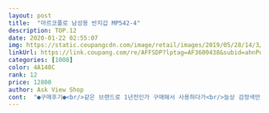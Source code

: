 ```yaml
---
layout: post 
title:  "마르코폴로 남성용 반지갑 MP542-4" 
description: TOP.12 
date: 2020-01-22 02:55:07 
img: https://static.coupangcdn.com/image/retail/images/2019/05/28/14/3/179c8d67-ebf9-45eb-bb9e-0c4f9105dcc6.jpg 
linkUrl: https://link.coupang.com/re/AFFSDP?lptag=AF3600438&subid=ahnPublicAsk&pageKey=493768&itemId=739439527&vendorItemId=4867144786&traceid=V0-113-906aa8c6929fa7f7 
categories: [1008] 
color: 4A148C 
rank: 12 
price: 12800 
author: Ask View Shop 
cont:  "●구매후기●<br/>같은 브랜드로 1년전인가 구매해서 사용하다가<br/>늘상 검정색만 썼었는데 네이비색이 더 고급<br/>더 길개 사용하고요<br/>색도멋져요 가죽재질에 탄탄해보여요<br/>수납공간도 넉넉하구요!<br/>스럽네요 빈지갑 선물 하는게 아닌것같아<br/>신씨 한장 넣어서 같이 포장해 주었더니<br/>아빠 생신선물로 드릴려구 샀어요! 배송은 시키자마자 다음날 바로 왔어요.<br/> 솔직히 말씀드리자면 그렇게 고급진 느낌이 나는건 아니지만 가격에 비해서 재질이 되게 안달것같은(?) 그런 느낌이고 수납공간도 적절히 있는것 같구요.<br/> 일단 예뻐요.<br/><br/>얼마전 분실해서 또 구매하게 되었는데요<br/>우리집 머스마 지갑이 낡아서 구매했어요<br/>우리집 머스마가 엄청 좋아하네요<br/>입이 귀에 걸렸네요 ㅎㅎ<br/>제가 워낙 거칠게 쓰는편이라 ㅎㅎ<br/>좋아요 가격대비 갠찮고요 1년 넘게 사용해요 잘만 사용하면<br/>중저가 브랜드 마르코폴로 몇번 써보고 좋아서 계속사용합니다<br/>착한가격에 좋은 물건 감사합니다<br/>같은 브랜드로 1년전인가 구매해서 사용하다가<br/>늘상 검정색만 썼었는데 네이비색이 더 고급<br/>더 길개 사용하고요<br/>색도멋져요 가죽재질에 탄탄해보여요<br/>수납공간도 넉넉하구요!<br/>스럽네요 빈지갑 선물 하는게 아닌것같아<br/>신씨 한장 넣어서 같이 포장해 주었더니<br/>아빠 생신선물로 드릴려구 샀어요! 배송은 시키자마자 다음날 바로 왔어요.<br/> 솔직히 말씀드리자면 그렇게 고급진 느낌이 나는건 아니지만 가격에 비해서 재질이 되게 안달것같은(?) 그런 느낌이고 수납공간도 적절히 있는것 같구요.<br/> 일단 예뻐요.<br/><br/>얼마전 분실해서 또 구매하게 되었는데요<br/>우리집 머스마 지갑이 낡아서 구매했어요<br/>우리집 머스마가 엄청 좋아하네요<br/>입이 귀에 걸렸네요 ㅎㅎ<br/>제가 워낙 거칠게 쓰는편이라 ㅎㅎ<br/>좋아요 가격대비 갠찮고요 1년 넘게 사용해요 잘만 사용하면<br/>중저가 브랜드 마르코폴로 몇번 써보고 좋아서 계속사용합니다<br/>착한가격에 좋은 물건 감사합니다<br/>" 
---
```


